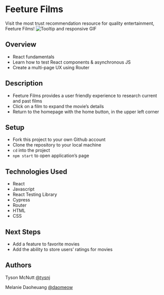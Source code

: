 # Feeture Films
Visit the most trust recommendation resource for quality entertainment, Feeture Films!
![Tooltip and responsive GIF](https://media.giphy.com/media/mX4cSRSf6xvBI4RA2g/giphy.gif)

## Overview 
- React fundamentals 
- Learn how to test React components & asynchronous JS
- Create a multi-page UX using Router 

## Description
- Feeture Films provides a user friendly experience to research current and past films
- Click on a film to expand the movie’s details
- Return to the homepage with the home button, in the upper left corner 

## Setup
- Fork this project to your own Github account
- Clone the repository to your local machine
- `cd` into the project
- `npm start` to open application’s page

## Technologies Used
- React
- Javascript
- React Testing Library 
- Cypress
- Router
- HTML
- CSS

## Next Steps
- Add a feature to favorite movies
- Add the ability to store users’ ratings for movies

## Authors
Tyson McNutt [@tysnj](https://github.com/tysnj) 

Melanie Daoheuang [@daomeow](https://github.com/daomeow)
